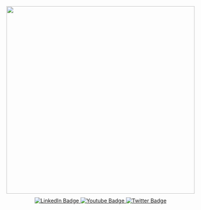 <div id="header" align="center">
  <img src="https://media0.giphy.com/media/v1.Y2lkPTc5MGI3NjExbnVjYWdlMDdzdjZxamNscXcwa3g5czNoYzVxazV5OWwyd296a2w4MyZlcD12MV9pbnRlcm5hbF9naWZfYnlfaWQmY3Q9Zw/qgQUggAC3Pfv687qPC/giphy.gif" width="500"/>
</div>

<div id="badges" align="center" style="margin-top: 10px;">
  <a href="your-linkedin-URL">
    <img src="https://img.shields.io/badge/LinkedIn-blue?style=for-the-badge&logo=linkedin&logoColor=white" alt="LinkedIn Badge"/>
  </a>
  <a href="your-youtube-URL">
    <img src="https://img.shields.io/badge/YouTube-red?style=for-the-badge&logo=youtube&logoColor=white" alt="Youtube Badge"/>
  </a>
  <a href="your-twitter-URL">
    <img src="https://img.shields.io/badge/Twitter-blue?style=for-the-badge&logo=twitter&logoColor=white" alt="Twitter Badge"/>
  </a>
</div>
